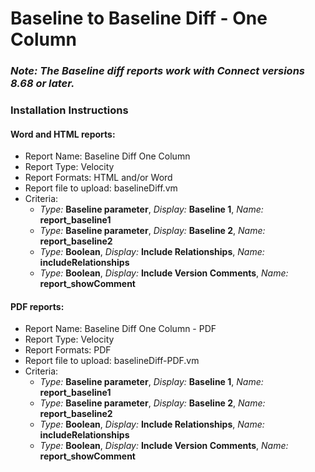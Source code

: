 # Baseline to Baseline Diff - One Column

### *Note: The Baseline diff reports work with Connect versions 8.68 or later.*

### Installation Instructions

#### Word and HTML reports:
- Report Name: Baseline Diff One Column
- Report Type: Velocity
- Report Formats: HTML and/or Word
- Report file to upload: baselineDiff.vm
- Criteria:
  - *Type:* **Baseline parameter**, *Display:* **Baseline 1**, *Name:* **report_baseline1**
  - *Type:* **Baseline parameter**, *Display:* **Baseline 2**, *Name:* **report_baseline2**
  - *Type:* **Boolean**, *Display:* **Include Relationships**, *Name:* **includeRelationships**
  - *Type:* **Boolean**, *Display:* **Include Version Comments**, *Name:* **report_showComment**



#### PDF reports:
- Report Name: Baseline Diff One Column - PDF
- Report Type: Velocity
- Report Formats: PDF
- Report file to upload: baselineDiff-PDF.vm
- Criteria:
    - *Type:* **Baseline parameter**, *Display:* **Baseline 1**, *Name:* **report_baseline1**
    - *Type:* **Baseline parameter**, *Display:* **Baseline 2**, *Name:* **report_baseline2**
    - *Type:* **Boolean**, *Display:* **Include Relationships**, *Name:* **includeRelationships**
    - *Type:* **Boolean**, *Display:* **Include Version Comments**, *Name:* **report_showComment**
